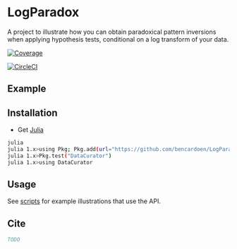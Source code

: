 # LogParadox

A project to illustrate how you can obtain paradoxical pattern inversions when applying hypothesis tests, conditional on a log transform of your data.

[![Coverage](https://codecov.io/gh/bencardoen/LogParadox.jl/branch/main/graph/badge.svg)](https://codecov.io/gh/bencardoen/LogParadox.jl)

[![CircleCI](https://dl.circleci.com/status-badge/img/gh/bencardoen/LogParadox.jl/tree/main.svg?style=svg&circle-token=304e0f4d40f0fdb0363572f8fabf8ee73334ebfd)](https://dl.circleci.com/status-badge/redirect/gh/bencardoen/LogParadox.jl/tree/main)

## Example

## Installation
- Get [Julia](https://julialang.org/learning/getting-started/)
```bash
julia
julia 1.x>using Pkg; Pkg.add(url="https://github.com/bencardoen/LogParadox.jl.git")
julia 1.x>Pkg.test("DataCurator")
julia 1.x>using DataCurator
```

## Usage

See [scripts](scripts/gif.jl) for example illustrations that use the API.

## Cite
```bibtex
TODO
```
